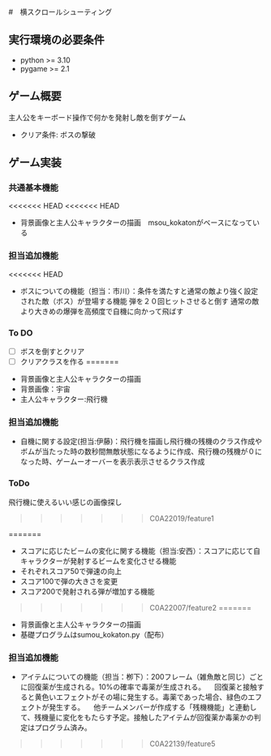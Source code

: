 #　横スクロールシューティング

## 実行環境の必要条件
* python >= 3.10
* pygame >= 2.1

## ゲーム概要
主人公をキーボード操作で何かを発射し敵を倒すゲーム
* クリア条件: ボスの撃破

## ゲーム実装
### 共通基本機能
<<<<<<< HEAD
<<<<<<< HEAD
* 背景画像と主人公キャラクターの描画　msou_kokatonがベースになっている

### 担当追加機能
<<<<<<< HEAD
* ボスについての機能（担当：市川）：条件を満たすと通常の敵より強く設定された敵（ボス）が登場する機能 弾を２０回ヒットさせると倒す  通常の敵より大きめの爆弾を高頻度で自機に向かって飛ばす
### To DO
- [ ] ボスを倒すとクリア
- [ ] クリアクラスを作る
=======
* 背景画像と主人公キャラクターの描画
* 背景画像：宇宙
* 主人公キャラクター:飛行機
### 担当追加機能
* 自機に関する設定(担当:伊藤)：飛行機を描画し飛行機の残機のクラス作成やボムが当たった時の数秒間無敵状態になるように作成、飛行機の残機が０になった時、ゲームーオーバーを表示表示させるクラス作成
### ToDo
飛行機に使えるいい感じの画像探し

>>>>>>> C0A22019/feature1


=======
* スコアに応じたビームの変化に関する機能（担当:安西）：スコアに応じて自キャラクターが発射するビームを変化させる機能
* それぞれスコア50で弾速の向上
* スコア100で弾の大きさを変更
* スコア200で発射される弾が増加する機能
>>>>>>> C0A22007/feature2
=======
* 背景画像と主人公キャラクターの描画
* 基礎プログラムはsumou_kokaton.py（配布）


### 担当追加機能
* アイテムについての機能（担当：栁下）：200フレーム（雑魚敵と同じ）ごとに回復薬が生成される。10%の確率で毒薬が生成される。
　回復薬と接触すると黄色いエフェクトがその場に発生する。毒薬であった場合、緑色のエフェクトが発生する。
　他チームメンバーが作成する「残機機能」と連動して、残機量に変化をもたらす予定。接触したアイテムが回復薬か毒薬かの判定はプログラム済み。
>>>>>>> C0A22139/feature5
